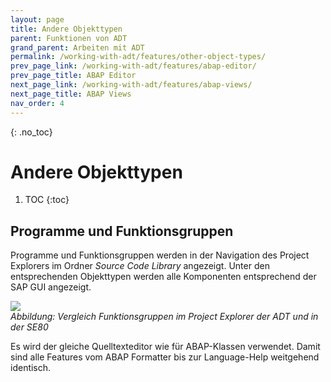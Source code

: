```yaml
---
layout: page
title: Andere Objekttypen
parent: Funktionen von ADT
grand_parent: Arbeiten mit ADT
permalink: /working-with-adt/features/other-object-types/
prev_page_link: /working-with-adt/features/abap-editor/
prev_page_title: ABAP Editor
next_page_link: /working-with-adt/features/abap-views/
next_page_title: ABAP Views
nav_order: 4
---
```


{: .no_toc}
# Andere Objekttypen

1. TOC
{:toc}

## Programme und Funktionsgruppen

Programme und Funktionsgruppen werden in der Navigation des Project Explorers im Ordner *Source Code Library* angezeigt. Unter den entsprechenden Objekttypen werden alle Komponenten entsprechend der SAP GUI angezeigt.

![](../../img/image77.png)  
<span class="img-caption" markdown=1>
*Abbildung: Vergleich Funktionsgruppen im Project Explorer der ADT und in der SE80*
</span>

Es wird der gleiche Quelltexteditor wie für ABAP-Klassen verwendet. Damit sind alle Features vom ABAP Formatter bis zur Language-Help weitgehend identisch.